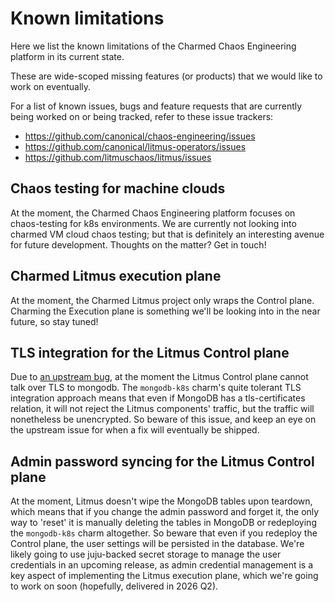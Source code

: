 # Known limitations

Here we list the known limitations of the Charmed Chaos Engineering platform in its current state.

These are wide-scoped missing features (or products) that we would like to work on eventually.

For a list of known issues, bugs and feature requests that are currently being worked on or being tracked, refer to these issue trackers:

- https://github.com/canonical/chaos-engineering/issues
- https://github.com/canonical/litmus-operators/issues
- https://github.com/litmuschaos/litmus/issues


## Chaos testing for machine clouds
At the moment, the Charmed Chaos Engineering platform focuses on chaos-testing for k8s environments.
We are currently not looking into charmed VM cloud chaos testing; but that is definitely an interesting avenue for future development. Thoughts on the matter? Get in touch!

## Charmed Litmus execution plane
At the moment, the Charmed Litmus project only wraps the Control plane. Charming the Execution plane is something we'll be looking into in the near future, so stay tuned!

## TLS integration for the Litmus Control plane
Due to [an upstream bug](https://github.com/litmuschaos/litmus/issues/3136), at the moment the Litmus Control plane cannot talk over TLS to mongodb.
The `mongodb-k8s` charm's quite tolerant TLS integration approach means that even if MongoDB has a tls-certificates relation, it will not reject the Litmus components' traffic, but the traffic will nonetheless be unencrypted. So beware of this issue, and keep an eye on the upstream issue for when a fix will eventually be shipped.

## Admin password syncing for the Litmus Control plane
At the moment, Litmus doesn't wipe the MongoDB tables upon teardown, which means that if you change the admin password and forget it, the only way to 'reset' it is manually deleting the tables in MongoDB or redeploying the `mongodb-k8s` charm altogether.
So beware that even if you redeploy the Control plane, the user settings will be persisted in the database.
We're likely going to use juju-backed secret storage to manage the user credentials in an upcoming release, as admin credential management is a key aspect of implementing the Litmus execution plane, which we're going to work on soon (hopefully, delivered in 2026 Q2).
